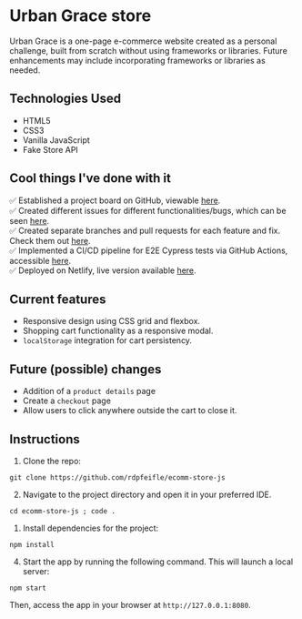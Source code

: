 # Urban Grace store

Urban Grace is a one-page e-commerce website created as a personal challenge, built from scratch without using frameworks or libraries. Future enhancements may include incorporating frameworks or libraries as needed.

## Technologies Used

- HTML5
- CSS3
- Vanilla JavaScript
- Fake Store API

## Cool things I've done with it

✅ Established a project board on GitHub, viewable [here](https://github.com/users/rdpfeifle/projects/6).  
✅ Created different issues for different functionalities/bugs, which can be seen [here](https://github.com/rdpfeifle/ecomm-store-js/issues).  
✅ Created separate branches and pull requests for each feature and fix. Check them out [here](https://github.com/rdpfeifle/ecomm-store-js/pulls).  
✅ Implemented a CI/CD pipeline for E2E Cypress tests via GitHub Actions, accessible [here](https://github.com/rdpfeifle/ecomm-store-js/actions).  
✅ Deployed on Netlify, live version available [here](https://vanilla-js-store-f62b9a.netlify.app).

## Current features

- Responsive design using CSS grid and flexbox.
- Shopping cart functionality as a responsive modal.
- `localStorage` integration for cart persistency.

## Future (possible) changes

- Addition of a `product details` page
- Create a `checkout` page
- Allow users to click anywhere outside the cart to close it.

## Instructions

1. Clone the repo:

```
git clone https://github.com/rdpfeifle/ecomm-store-js
```

2. Navigate to the project directory and open it in your preferred IDE.

```
cd ecomm-store-js ; code .
```

1. Install dependencies for the project:

```
npm install
```

4. Start the app by running the following command. This will launch a local server:

```
npm start
```

Then, access the app in your browser at `http://127.0.0.1:8080`.
